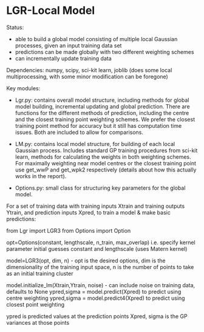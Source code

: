 # LGR-Local Model 
Status:
- able to build a global model consisting of multiple local Gaussian processes, given an input training data set
- predictions can be made globally with two different weighting schemes
- can incrementally update training data

Dependencies: numpy, scipy, sci-kit learn, joblib (does some local multiprocessing, with some minor modification can be foregone)

Key modules: 
 - Lgr.py: contains overall model structure, including methods for global model building, incremental updating and global prediction.
           There are functions for the different methods of prediction, including the centre and the closest training point weighting              schemes. We prefer the closest training point method for accuracy but it still has computation time issues. Both are included            to allow for comparisons. 
           
 - LM.py: contains local model structure, for building of each local Gaussian process. Includes standard GP training procedures from               sci-kit learn, methods for calculating the weights in both weighting schemes. For maximally weighting near model centres or             the closest training point use get_wwP and get_wpk2 respectively (details about how this actually works in the report). 
 
 - Options.py: small class for structuring key parameters for the global model. 
 
 
For a set of training data with training inputs Xtrain and training outputs Ytrain, and prediction inputs Xpred, to train a model & make basic predictions:



from Lgr import LGR3
from Options import Option

opt=Options(constant, lengthscale, n_train, max_overlap) i.e. specify kernel parameter initial guesses constant and lengthscale (uses Matern kernel)

model=LGR3(opt, dim, n) - opt is the desired options, dim is the dimensionality of the training input space, n is the number of points to take as an initial training cluster

model.initialize_lm(Xtrain,Ytrain, noise) - can include noise on training data, defaults to None
ypred,sigma = model.predict(Xpred) to predict using centre weighting
ypred,sigma = model.predict4(Xpred) to predict using closest point weighting

ypred is predicted values at the prediction points Xpred, sigma is the GP variances at those points


